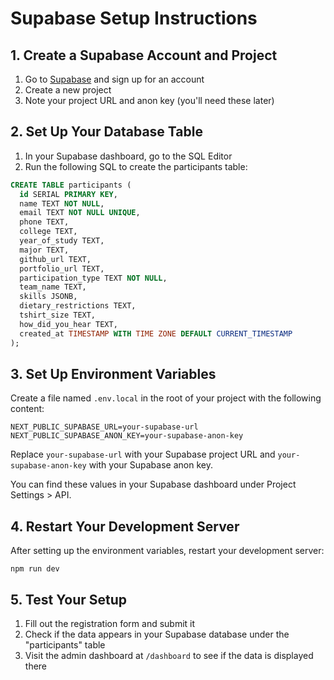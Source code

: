 # Supabase Setup Instructions

## 1. Create a Supabase Account and Project

1. Go to [Supabase](https://supabase.com/) and sign up for an account
2. Create a new project
3. Note your project URL and anon key (you'll need these later)

## 2. Set Up Your Database Table

1. In your Supabase dashboard, go to the SQL Editor
2. Run the following SQL to create the participants table:

```sql
CREATE TABLE participants (
  id SERIAL PRIMARY KEY,
  name TEXT NOT NULL,
  email TEXT NOT NULL UNIQUE,
  phone TEXT,
  college TEXT,
  year_of_study TEXT,
  major TEXT,
  github_url TEXT,
  portfolio_url TEXT,
  participation_type TEXT NOT NULL,
  team_name TEXT,
  skills JSONB,
  dietary_restrictions TEXT,
  tshirt_size TEXT,
  how_did_you_hear TEXT,
  created_at TIMESTAMP WITH TIME ZONE DEFAULT CURRENT_TIMESTAMP
);
```

## 3. Set Up Environment Variables

Create a file named `.env.local` in the root of your project with the following content:

```
NEXT_PUBLIC_SUPABASE_URL=your-supabase-url
NEXT_PUBLIC_SUPABASE_ANON_KEY=your-supabase-anon-key
```

Replace `your-supabase-url` with your Supabase project URL and `your-supabase-anon-key` with your Supabase anon key. 

You can find these values in your Supabase dashboard under Project Settings > API.

## 4. Restart Your Development Server

After setting up the environment variables, restart your development server:

```
npm run dev
```

## 5. Test Your Setup

1. Fill out the registration form and submit it
2. Check if the data appears in your Supabase database under the "participants" table
3. Visit the admin dashboard at `/dashboard` to see if the data is displayed there 